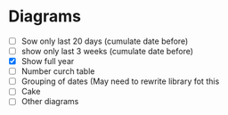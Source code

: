 # Diagrams 


- [ ] Sow only last 20 days (cumulate date before)
- [ ] show only last 3 weeks  (cumulate date before)
- [x] Show full year 
- [ ] Number curch table
- [ ] Grouping of dates (May need to rewrite library fot this 
- [ ] Cake
- [ ] Other diagrams